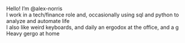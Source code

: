 Hello! I’m @alex-norris </br>
I work in a tech/finance role and, occasionally using sql and python to analyze and automate life </br>
I also like weird keyboards, and daily an ergodox at the office, and a g Heavy gergo at home

<!---
alex-norris/alex-norris is a ✨ special ✨ repository because its `README.md` (this file) appears on your GitHub profile.
You can click the Preview link to take a look at your changes.
--->
